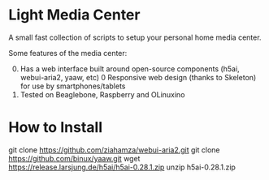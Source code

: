 # Light Media Center

A small fast collection of scripts to setup your personal home media center.

Some features of the media center: 

0. Has a web interface built around open-source components (h5ai, webui-aria2, yaaw, etc)
0  Responsive web design (thanks to Skeleton) for use by smartphones/tablets
0. Tested on Beaglebone, Raspberry and OLinuxino

# How to Install

git clone https://github.com/ziahamza/webui-aria2.git
git clone https://github.com/binux/yaaw.git
wget https://release.larsjung.de/h5ai/h5ai-0.28.1.zip
unzip h5ai-0.28.1.zip



